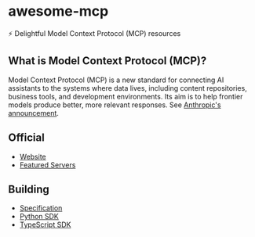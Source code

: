 # awesome-mcp
⚡ Delightful Model Context Protocol (MCP) resources

## What is Model Context Protocol (MCP)?
Model Context Protocol (MCP) is a new standard for connecting AI assistants to the systems where data lives, including content repositories, business tools, and development environments. Its aim is to help frontier models produce better, more relevant responses. See [Anthropic's announcement](https://www.anthropic.com/news/model-context-protocol).


## Official
- [Website](https://modelcontextprotocol.io/)
- [Featured Servers](https://github.com/modelcontextprotocol/servers)

## Building
- [Specification](https://spec.modelcontextprotocol.io/specification/)
- [Python SDK](https://github.com/modelcontextprotocol/python-sdk)
- [TypeScript SDK](https://github.com/modelcontextprotocol/typescript-sdk)
